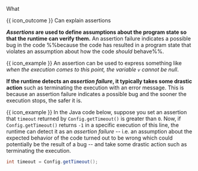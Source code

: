 <span id="title">What</span>

<span id="prereqs"></span>

<span id="outcomes">{{ icon_outcome }} Can explain assertions</span>

<div id="body">

**_Assertions_ are used to define assumptions about the program state so that the runtime can verify them.** An assertion failure indicates a possible bug in the code %%because the code has resulted in a program state that violates an assumption about how the code _should_ behave%%.

<box>

{{ icon_example }} An assertion can be used to express something like _when the execution comes to this point, the variable `v` cannot be null_. 

</box>

**If the runtime detects an _assertion failure_, it typically takes some drastic action** such as terminating the execution with an error message. This is because an assertion failure indicates a possible bug and the sooner the execution stops, the safer it is.

<box>

{{ icon_example }} In the Java code below, suppose you set an assertion that `timeout` returned by `Config.getTimeout()` is greater than `0`. Now, if `Config.getTimeout()` returns `-1` in a specific execution of this line, the runtime can detect it as an _assertion failure_ -- i.e. an assumption about the expected behavior of the code turned out to be wrong which could potentially be the result of a bug -- and take some drastic action such as terminating the execution.

```java
int timeout = Config.getTimeout(); 
```

</box>

</div>

<div id="extras">
</div>
